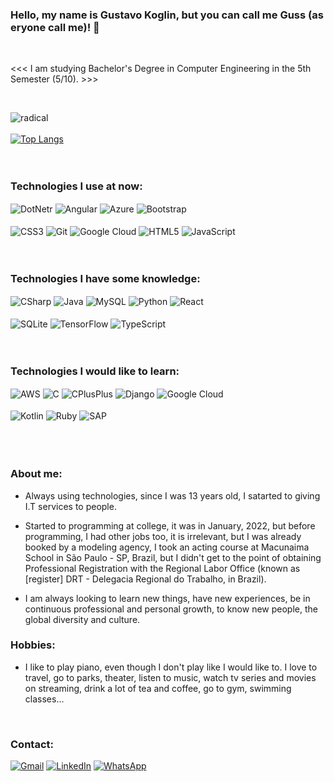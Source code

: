 ### Hello, my name is Gustavo Koglin, but you can call me Guss (as eryone call me)! 👋 

<br/>

 <<< I am studying Bachelor's Degree in Computer Engineering in the 5th Semester (5/10). >>>

 <br/>
 
![radical](https://github-readme-stats.vercel.app/api?username=GustavoKoglin&show_icons=true&theme=radical)
<br/>
<br/>
[![Top Langs](https://github-readme-stats.vercel.app/api/top-langs/?username=GustavoKoglin&layout=compact)](https://github.com/anuraghazra/github-readme-stats)
<br/>
<br/>
<br/>

### Technologies I use at now:
<div style="display: inline_block">
    <img align="center" alt="DotNetr" src= "https://img.shields.io/badge/.NET-5C2D91?style=for-the-badge&logo=.net&logoColor=white" />
    <img align="center" alt="Angular" src="https://img.shields.io/badge/Angular-DD0031?style=for-the-badge&logo=angular&logoColor=white" />
    <img align="center" alt="Azure" src="https://img.shields.io/badge/Microsoft_Azure-0089D6?style=for-the-badge&logo=microsoft-azure&logoColor=white" />
    <img align="center" alt="Bootstrap" src="https://img.shields.io/badge/Bootstrap-563D7C?style=for-the-badge&logo=bootstrap&logoColor=white" /><br/><br/>
    <img align="center" alt="CSS3" src="https://img.shields.io/badge/CSS3-1572B6?style=for-the-badge&logo=css3&logoColor=white" />
    <img align="center" alt="Git" src="https://img.shields.io/badge/GIT-E44C30?style=for-the-badge&logo=git&logoColor=white" />
    <img align="center" alt="Google Cloud" src="https://img.shields.io/badge/Google_Cloud-4285F4?style=for-the-badge&logo=google-cloud&logoColor=white" />
    <img align="center" alt="HTML5" src="https://img.shields.io/badge/HTML5-E34F26?style=for-the-badge&logo=html5&logoColor=white" />
    <img align="center" alt="JavaScript" src="https://img.shields.io/badge/JavaScript-F7DF1E?style=for-the-badge&logo=javascript&logoColor=black" />
</div>
<br/>
<br/>

### Technologies I have some knowledge:
<div  style="display: inline_block">
    <img align="center" alt="CSharp" src="https://img.shields.io/badge/C%23-239120?style=for-the-badge&logo=c-sharp&logoColor=white" />
    <img align="center" alt="Java" src="https://img.shields.io/badge/Java-ED8B00?style=for-the-badge&logo=openjdk&logoColor=white" />
    <img align="center" alt="MySQL" src="https://img.shields.io/badge/MySQL-00000F?style=for-the-badge&logo=mysql&logoColor=white" />
    <img align="center" alt="Python" src="https://img.shields.io/badge/Python-14354C?style=for-the-badge&logo=python&logoColor=white" />
    <img align="center" alt="React" src="https://img.shields.io/badge/React_Native-20232A?style=for-the-badge&logo=react&logoColor=61DAFB" /><br/><br/>
    <img align="center" alt="SQLite" src="https://img.shields.io/badge/SQLite-07405E?style=for-the-badge&logo=sqlite&logoColor=white" />
    <img align="center" alt="TensorFlow " src= "https://img.shields.io/badge/TensorFlowJS-FF6F00?style=for-the-badge&logo=tensorflow&logoColor=white" />
    <img align="center" alt="TypeScript" src="https://img.shields.io/badge/TypeScript-007ACC?style=for-the-badge&logo=typescript&logoColor=white" />
</div>
<br/>
<br/>

### Technologies I would like to learn:
<div style="display: inline_block">
    <img align="center" alt="AWS" src="https://img.shields.io/badge/Amazon_AWS-232F3E?style=for-the-badge&logo=amazon-aws&logoColor=white" />
    <img align="center" alt="C" src="https://img.shields.io/badge/C-00599C?style=for-the-badge&logo=c&logoColor=white" />
    <img align="center" alt="CPlusPlus" src="https://img.shields.io/badge/C%2B%2B-00599C?style=for-the-badge&logo=c%2B%2B&logoColor=white" />
    <img align="center" alt="Django" src="https://img.shields.io/badge/Django-092E20?style=for-the-badge&logo=django&logoColor=white" />
    <img align="center" alt="Google Cloud" src="https://img.shields.io/badge/Google_Cloud-4285F4?style=for-the-badge&logo=google-cloud&logoColor=white" /><br/><br/>
    <img align="center" alt="Kotlin" src="https://img.shields.io/badge/Kotlin-0095D5?&style=for-the-badge&logo=kotlin&logoColor=white" />
    <img align="center" alt="Ruby" src="https://img.shields.io/badge/Ruby-CC342D?style=for-the-badge&logo=ruby&logoColor=white" />
    <img align="center" alt="SAP" src="https://img.shields.io/badge/SAP-0FAAFF?style=for-the-badge&logo=sap&logoColor=white" />
</div>
<br/>
<br/>

<br/>

### About me:
* Always using technologies, since I was 13 years old, I satarted to giving I.T services to people.
* Started to programming at college, it was in January, 2022, but before programming, I had other jobs too, it is irrelevant, but  I was already booked by a modeling agency,
  I took an acting course at Macunaima School in São Paulo - SP, Brazil, but I didn't get to the point of obtaining Professional Registration with the Regional Labor Office (known as [register] DRT - Delegacia Regional do Trabalho, in Brazil).
  
* I am always looking to learn new things, have new experiences, be in continuous professional and personal growth, to know new people, the global diversity and culture.

### Hobbies:
* I like to play piano, even though I don't play like I would like to. I love to travel, go to parks, theater, listen to music, watch tv series and movies on streaming, drink a lot of tea and coffee, go to gym, swimming classes...

<br/>

### Contact:

[![Gmail](https://img.shields.io/badge/Gmail-D14836?style=for-the-badge&logo=gmail&logoColor=white)](<mailto:engcomputacao.gustavokoglin@gmail.com>)
[![LinkedIn](https://img.shields.io/badge/LinkedIn-0077B5?style=for-the-badge&logo=linkedin&logoColor=white)](https://www.linkedin.com/in/gustavokoglin/)
[![WhatsApp](https://img.shields.io/badge/WhatsApp-25D366?style=for-the-badge&logo=whatsapp&logoColor=white)](https://wa.me/+5566981055829)
